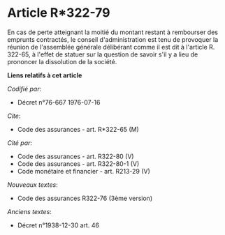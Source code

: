 # Article R*322-79

En cas de perte atteignant la moitié du montant restant à rembourser des emprunts contractés, le conseil d'administration est
tenu de provoquer la réunion de l'assemblée générale délibérant comme il est dit à l'article R. 322-65, à l'effet de statuer
sur la question de savoir s'il y a lieu de prononcer la dissolution de la société.

**Liens relatifs à cet article**

_Codifié par_:

  - Décret n°76-667 1976-07-16

_Cite_:

  - Code des assurances - art. R*322-65 (M)

_Cité par_:

  - Code des assurances - art. R322-80 (V)
  - Code des assurances - art. R322-80-1 (V)
  - Code monétaire et financier - art. R213-29 (V)

_Nouveaux textes_:

  - Code des assurances R322-76 (3ème version)

_Anciens textes_:

  - Décret n°1938-12-30 art. 46
